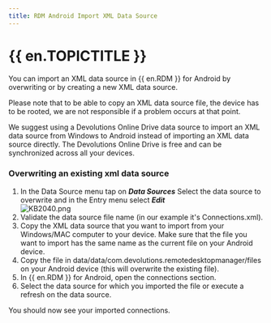 ```yaml
---
title: RDM Android Import XML Data Source
---
```

# {{ en.TOPICTITLE }}
You can import an XML data source in {{ en.RDM }} for Android by overwriting or by creating a new XML data source.  

Please note that to be able to copy an XML data source file, the device has to be rooted, we are not responsible if a problem occurs at that point.  

We suggest using a Devolutions Online Drive data source to import an XML data source from Windows to Android instead of importing an XML data source directly. The Devolutions Online Drive is free and can be synchronized across all your devices.
### Overwriting an existing xml data source
1. In the Data Source menu tap on ***Data Sources*** Select the data source to overwrite and in the Entry menu select ***Edit***  
![KB2040.png](/img/en/kb/KB2040.png)
1. Validate the data source file name (in our example it&apos;s Connections.xml).
1. Copy the XML data source that you want to import from your Windows/MAC computer to your device. Make sure that the file you want to import has the same name as the current file on your Android device.
1. Copy the file in data/data/com.devolutions.remotedesktopmanager/files on your Android device (this will overwrite the existing file).
1. In {{ en.RDM }} for Android, open the connections section.
1. Select the data source for which you imported the file or execute a refresh on the data source.  

You should now see your imported connections.
